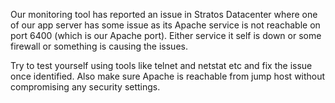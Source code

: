 Our monitoring tool has reported an issue in Stratos Datacenter where one of our app server has some issue as its Apache service is not reachable on port 6400 (which is our Apache port). Either service it self is down or some firewall or something is causing the issues.


Try to test yourself using tools like telnet and netstat etc and fix the issue once identified. Also make sure Apache is reachable from jump host without compromising any security settings.
